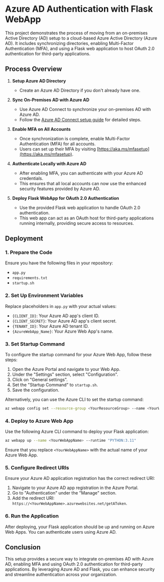 # Azure AD Authentication with Flask WebApp

This project demonstrates the process of moving from an on-premises Active Directory (AD) setup to a cloud-based Azure Active Directory (Azure AD). It includes synchronizing directories, enabling Multi-Factor Authentication (MFA), and using a Flask web application to host OAuth 2.0 authentication for third-party applications.

## Process Overview

1. **Setup Azure AD Directory**
   - Create an Azure AD Directory if you don't already have one.

2. **Sync On-Premises AD with Azure AD**
   - Use Azure AD Connect to synchronize your on-premises AD with Azure AD.
   - Follow the [Azure AD Connect setup guide](https://docs.microsoft.com/en-us/azure/active-directory/hybrid/how-to-connect-install-roadmap) for detailed steps.

3. **Enable MFA on All Accounts**
   - Once synchronization is complete, enable Multi-Factor Authentication (MFA) for all accounts.
   - Users can set up their MFA by visiting [https://aka.ms/mfasetup](https://aka.ms/mfasetup).

4. **Authenticate Locally with Azure AD**
   - After enabling MFA, you can authenticate with your Azure AD credentials.
   - This ensures that all local accounts can now use the enhanced security features provided by Azure AD.

5. **Deploy Flask WebApp for OAuth 2.0 Authentication**
   - Use the provided Flask web application to handle OAuth 2.0 authentication.
   - This web app can act as an OAuth host for third-party applications running internally, providing secure access to resources.

## Deployment

### 1. Prepare the Code

Ensure you have the following files in your repository:

- `app.py`
- `requirements.txt`
- `startup.sh`

### 2. Set Up Environment Variables

Replace placeholders in `app.py` with your actual values:

- `{CLIENT_ID}`: Your Azure AD app's client ID.
- `{CLIENT_SECRET}`: Your Azure AD app's client secret.
- `{TENANT_ID}`: Your Azure AD tenant ID.
- `{AzureWebApp_Name}`: Your Azure Web App's name.

### 3. Set Startup Command

To configure the startup command for your Azure Web App, follow these steps:

1. Open the Azure Portal and navigate to your Web App.
2. Under the "Settings" section, select "Configuration".
3. Click on "General settings".
4. Set the "Startup Command" to `startup.sh`.
5. Save the configuration.

Alternatively, you can use the Azure CLI to set the startup command:

```sh
az webapp config set --resource-group <YourResourceGroup> --name <YourWebAppName> --startup-file "startup.sh"
```

### 4. Deploy to Azure Web App

Use the following Azure CLI command to deploy your Flask application:

```sh
az webapp up --name <YourWebAppName> --runtime "PYTHON:3.11"
```

Ensure that you replace `<YourWebAppName>` with the actual name of your Azure Web App.

### 5. Configure Redirect URIs

Ensure your Azure AD application registration has the correct redirect URI:

1. Navigate to your Azure AD app registration in the Azure Portal.
2. Go to "Authentication" under the "Manage" section.
3. Add the redirect URI: `https://<YourWebAppName>.azurewebsites.net/getAToken`.

### 6. Run the Application

After deploying, your Flask application should be up and running on Azure Web Apps. You can authenticate users using Azure AD.

## Conclusion

This setup provides a secure way to integrate on-premises AD with Azure AD, enabling MFA and using OAuth 2.0 authentication for third-party applications. By leveraging Azure AD and Flask, you can enhance security and streamline authentication across your organization.